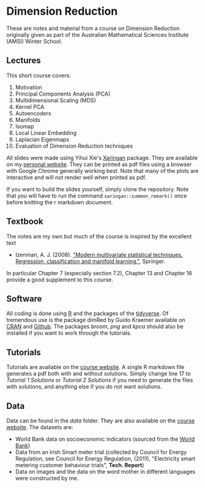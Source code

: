 # Dimension Reduction

These are notes and material from a course on Dimension Reduction originally given as part of the Australian Mathematical Sciences Institute (AMSI) Winter School. 

## Lectures

This short course covers:

1. Motivation
2. Principal Components Analysis (PCA)
3. Multidimensional Scaling (MDS)
4. Kernel PCA
5. Autoencoders
6. Manifolds
7. Isomap
8. Local Linear Embedding
9. Laplacian Eigenmaps 
10. Evaluation of Dimension Reduction techniques

All slides were made using Yihui Xie's [Xaringan](https://github.com/yihui/xaringan) package.  They are available on my [personal website](https://anastasiospanagiotelis.netlify.app/teaching/dimred/). They can be printed as pdf files using a browser with Google Chrome generally working best. Note that many of the plots are interactive and will not render well when printed as pdf.

If you want to build the slides yourself, simply clone the repository. Note that you will have to run the command ```xaringan::summon_remark()``` once before knitting the r markdown document.

## Textbook

The notes are my own but much of the course is inspired by the excellent text 

- Izenman, A. J. (2008). ["Modern multivariate statistical techniques. Regression, classification and manifold learning."](https://www.springer.com/gp/book/9780387781884), Springer. 

In particular Chapter 7 (especially section 7.2), Chapter 13 and Chapter 16 provide a good supplement to this course.

## Software

All coding is done using [R](https://www.r-project.org/) and the packages of the [tidyverse](https://www.tidyverse.org/). Of tremendous use is the package dimRed by Guido Kraemer available on [CRAN](https://cran.r-project.org/web/packages/dimRed/index.html) and [Github](https://github.com/gdkrmr/dimRed). The packages *broom*, *png* and *kpca* should also be installed if you want to work through the tutorials.

## Tutorials

Tutorials are available on the [course website](https://anastasiospanagiotelis.netlify.app/teaching/dimred/). A single R markdown file generates a pdf both with and without solutions. Simply change line 17 to *Tutorial 1 Solutions* or *Tutorial 2 Solutions* if you need to generate the files with solutions, and anything else if you do not want solutions.

## Data

Data can be found in the *data* folder. They are also available on the [course website](https://anastasiospanagiotelis.netlify.app/teaching/dimred/).  The datasets are:

- World Bank data on socioeconomic indicators (sourced from the [World Bank](https://data.worldbank.org/indicator))
- Data from an Irish Smart meter trial (collected by Council for Energy Regulation, see Council for Energy Regulation, (2011), "Electricity smart metering customer behaviour trials", **Tech. Report**)
- Data on images and the data on the word mother in different languages were constructed by me.
